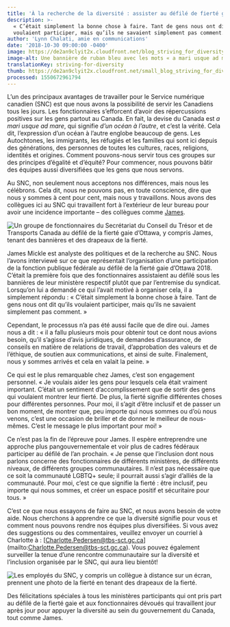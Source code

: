 ```yaml
---
title: 'À la recherche de la diversité : assister au défilé de fierté gaie d’Ottawa'
description: >-
  « C’était simplement la bonne chose à faire. Tant de gens nous ont dit qu’ils
  voulaient participer, mais qu’ils ne savaient simplement pas comment. »
author: 'Lynn Chalati, amie en communications'
date: '2018-10-30 09:00:00 -0400'
image: https://de2an9clyit2x.cloudfront.net/blog_striving_for_diversity_7cb58475fa.jpg
image-alt: Une bannière de ruban bleu avec les mots « a mari usque ad mare » en jaune.
translationKey: striving-for-diversity
thumb: https://de2an9clyit2x.cloudfront.net/small_blog_striving_for_diversity_7cb58475fa.jpg
processed: 1550672961794
---
```


L’un des principaux avantages de travailler pour le Service numérique canadien (SNC) est que nous avons la possibilité de servir les Canadiens tous les jours. Les fonctionnaires s’efforcent d’avoir des répercussions positives sur les gens partout au Canada. En fait, la devise du Canada est *a mari usque ad mare*, qui signifie *d’un océan à l’autre*, et c’est la vérité. Cela dit, l’expression d’un océan à l’autre englobe beaucoup de gens. Les Autochtones, les immigrants, les réfugiés et les familles qui sont ici depuis des générations, des personnes de toutes les cultures, races, religions, identités et origines. Comment pouvons-nous servir tous ces groupes sur des principes d’égalité et d’équité? Pour commencer, nous pouvons bâtir des équipes aussi diversifiées que les gens que nous servons.

Au SNC, non seulement nous acceptons nos différences, mais nous les célébrons. Cela dit, nous ne pouvons pas, en toute conscience, dire que nous y sommes à cent pour cent, mais nous y travaillons. Nous avons des collègues ici au SNC qui travaillent fort à l’extérieur de leur bureau pour avoir une incidence importante – des collègues comme [James](https://twitter.com/james_mickle). 

![Un groupe de fonctionnaires du Secrétariat du Conseil du Trésor et de Transports Canada au défilé de la fierté gaie d’Ottawa, y compris James, tenant des bannières et des drapeaux de la fierté.](https://de2an9clyit2x.cloudfront.net/blog_striving_for_diversity2_0776f89436.jpg)

James Mickle est analyste des politiques et de la recherche au SNC. Nous l’avons interviewé sur ce que représentait l’organisation d’une participation de la fonction publique fédérale au défilé de la fierté gaie d’Ottawa 2018. C’était la première fois que des fonctionnaires assistaient au défilé sous les bannières de leur ministère respectif plutôt que par l’entremise du syndicat. Lorsqu’on lui a demandé ce qui l’avait motivé à organiser cela, il a simplement répondu : « C’était simplement la bonne chose à faire. Tant de gens nous ont dit qu’ils voulaient participer, mais qu’ils ne savaient simplement pas comment. »

Cependant, le processus n’a pas été aussi facile que de dire oui. James nous a dit : « il a fallu plusieurs mois pour obtenir tout ce dont nous avions besoin, qu’il s’agisse d’avis juridiques, de demandes d’assurance, de conseils en matière de relations de travail, d’approbation des valeurs et de l’éthique, de soutien aux communications, et ainsi de suite. Finalement, nous y sommes arrivés et cela en valait la peine. »

Ce qui est le plus remarquable chez James, c’est son engagement personnel. « Je voulais aider les gens pour lesquels cela était vraiment important. C’était un sentiment d’accomplissement que de sortir des gens qui voulaient montrer leur fierté. De plus, la fierté signifie différentes choses pour différentes personnes. Pour moi, il s’agit d’être inclusif et de passer un bon moment, de montrer que, peu importe qui nous sommes ou d’où nous venons, c’est une occasion de briller et de donner le meilleur de nous-mêmes. C’est le message le plus important pour moi! »

Ce n’est pas la fin de l’épreuve pour James. Il espère entreprendre une approche plus pangouvernementale et voir plus de cadres fédéraux participer au défilé de l’an prochain. « Je pense que l’inclusion dont nous parlons concerne des fonctionnaires de différents ministères, de différents niveaux, de différents groupes communautaires. Il n’est pas nécessaire que ce soit la communauté LGBTQ+ seule; il pourrait aussi s’agir d’alliés de la communauté. Pour moi, c’est ce que signifie la fierté : être inclusif, peu importe qui nous sommes, et créer un espace positif et sécuritaire pour tous. »

C’est ce que nous essayons de faire au SNC, et nous avons besoin de votre aide. Nous cherchons à apprendre ce que la diversité signifie pour vous et comment nous pouvons rendre nos équipes plus diversifiées. Si vous avez des suggestions ou des commentaires, veuillez envoyer un courriel à Charlotte à : [Charlotte.Pedersen@tbs-sct.gc.ca] (mailto:Charlotte.Pedersen@tbs-sct.gc.ca). Vous pouvez également surveiller la tenue d’une rencontre communautaire sur la diversité et l’inclusion organisée par le SNC, qui aura lieu bientôt!

![Les employés du SNC, y compris un collègue à distance sur un écran, prennent une photo de la fierté en tenant des drapeaux de la fierté.](https://de2an9clyit2x.cloudfront.net/blog_striving_for_diversity_7cb58475fa.jpg)

Des félicitations spéciales à tous les ministères participants qui ont pris part au défilé de la fierté gaie et aux fonctionnaires dévoués qui travaillent jour après jour pour appuyer la diversité au sein du gouvernement du Canada, tout comme James.


